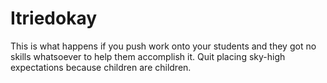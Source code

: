 # Itriedokay
This is what happens if you push work onto your students and they got no skills whatsoever to help them accomplish it. Quit placing sky-high expectations because children are children.
